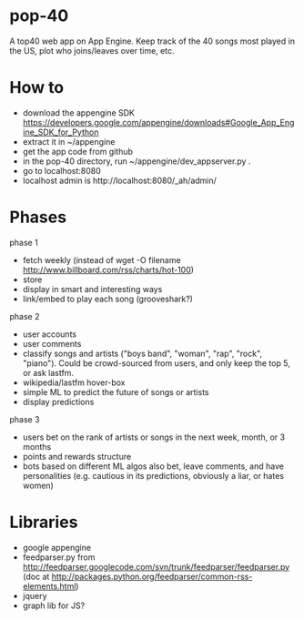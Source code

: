 pop-40
======

A top40 web app on App Engine. Keep track of the 40 songs most played in the US, plot who joins/leaves over time, etc.


How to
====

- download the appengine SDK https://developers.google.com/appengine/downloads#Google_App_Engine_SDK_for_Python
- extract it in ~/appengine
- get the app code from github
- in the pop-40 directory, run ~/appengine/dev_appserver.py .
- go to localhost:8080
- localhost admin is http://localhost:8080/_ah/admin/


Phases
===

phase 1
- fetch weekly (instead of wget -O filename http://www.billboard.com/rss/charts/hot-100)
- store
- display in smart and interesting ways
- link/embed to play each song (grooveshark?)


phase 2
- user accounts
- user comments
- classify songs and artists ("boys band", "woman", "rap", "rock", "piano"). Could be crowd-sourced from users, and only keep the top 5, or ask lastfm. 
- wikipedia/lastfm hover-box
- simple ML to predict the future of songs or artists
- display predictions


phase 3
- users bet on the rank of artists or songs in the next week, month, or 3 months
- points and rewards structure
- bots based on different ML algos also bet, leave comments, and have personalities (e.g. cautious in its predictions, obviously a liar, or hates women)



Libraries
===

- google appengine
- feedparser.py from http://feedparser.googlecode.com/svn/trunk/feedparser/feedparser.py
(doc at http://packages.python.org/feedparser/common-rss-elements.html) 
- jquery
- graph lib for JS?


